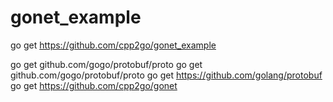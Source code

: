 # gonet_example

go get https://github.com/cpp2go/gonet_example

go get github.com/gogo/protobuf/proto
go get github.com/gogo/protobuf/proto
go get https://github.com/golang/protobuf
go get https://github.com/cpp2go/gonet

